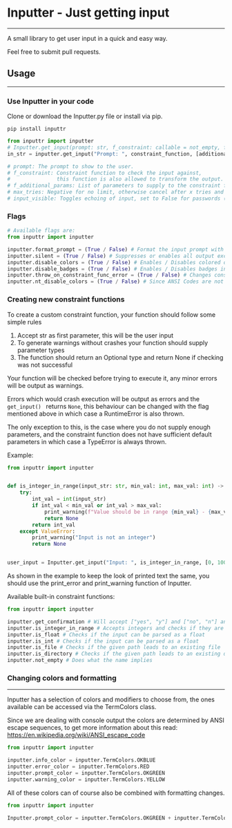 # Inputter - Just getting input
___
A small library to get user input in a quick and easy way.

Feel free to submit pull requests.

## Usage
___
### Use Inputter in your code
Clone or download the Inputter.py file or install via pip.
```
pip install inputtr
```

```python
from inputtr import inputter
# Inputter.get_input(prompt: str, f_constraint: callable = not_empty, f_additional_params: list = None, max_tries: int = -1) -> Optional:
in_str = inputter.get_input("Prompt: ", constraint_function, [additional, parameters], max_tries=5, input_visible=(True / False))

# prompt: The prompt to show to the user.
# f_constraint: Constraint function to check the input against,
#               this function is also allowed to transform the output.
# f_additional_params: List of parameters to supply to the constraint function.
# max_tries: Negative for no limit, otherwise cancel after x tries and print error.
# input_visible: Toggles echoing of input, set to False for passwords (Default: True).
```
### Flags

```python
# Available flags are:
from inputtr import inputter

inputter.format_prompt = (True / False) # Format the input prompt with badge and color (Default: True)
inputter.silent = (True / False) # Suppresses or enables all output except prompting (Default: False)
inputter.disable_colors = (True / False) # Enables / Disables colored output but keeps badges  (Default: False)
inputter.disable_badges = (True / False) # Enables / Disables badges in output  (Default: False)
inputter.throw_on_constraint_func_error = (True / False) # Changes constraint function error behaviour  (Default: False)
inputter.nt_disable_colors = (True / False) # Since ANSI Codes are not supported in windows consoles you can toggle colors for windows specifically (Default: True)
```
### Creating new constraint functions
To create a custom constraint function, your function should follow some simple rules
1. Accept str as first parameter, this will be the user input
2. To generate warnings without crashes your function should supply parameter types
3. The function should return an Optional type and return None if checking was not successful

Your function will be checked before trying to execute it, any minor errors will be output as warnings.

Errors which would crash execution will be output as errors and the ```get_input() ``` returns ```None```, this behaviour
can be changed with the flag mentioned above in which case a RuntimeError is also thrown.

The only exception to this, is the case where you do not supply enough parameters, and the constraint function
does not have sufficient default parameters in which case a TypeError is always thrown.

Example:

```python
from inputtr import inputter


def is_integer_in_range(input_str: str, min_val: int, max_val: int) -> Optional[int]:
    try:
        int_val = int(input_str)
        if int_val < min_val or int_val > max_val:
            print_warning(f"Value should be in range {min_val} - {max_val}")
            return None
        return int_val
    except ValueError:
        print_warning("Input is not an integer")
        return None


user_input = Inputter.get_input("Input: ", is_integer_in_range, [0, 100])
```
As shown in the example to keep the look of printed text the same,
you should use the print_error and print_warning function of Inputter.

Available built-in constraint functions:

```python
from inputtr import inputter

inputter.get_confirmation # Will accept ["yes", "y"] and ["no", "n"] and return a bool. This function is case insensitive. 
inputter.is_integer_in_range # Accepts integers and checks if they are in the range provided by the additional arguments.
inputter.is_float # Checks if the input can be parsed as a float
inputter.is_int # Checks if the input can be parsed as a float
inputter.is_file # Checks if the given path leads to an existing file
inputter.is_directory # Checks if the given path leads to an existing directory
inputter.not_empty # Does what the name implies
```

### Changing colors and formatting
___
Inputter has a selection of colors and modifiers to choose from,
the ones available can be accessed via the TermColors class.

Since we are dealing with console output the colors are determined by ANSI escape sequences,
to get more information about this read: https://en.wikipedia.org/wiki/ANSI_escape_code

```python
from inputtr import inputter

inputter.info_color = inputter.TermColors.OKBLUE
inputter.error_color = inputter.TermColors.RED
inputter.prompt_color = inputter.TermColors.OKGREEN
inputter.warning_color = inputter.TermColors.YELLOW
```

All of these colors can of course also be combined with formatting changes.

```python
from inputtr import inputter

Inputter.prompt_color = inputter.TermColors.OKGREEN + inputter.TermColors.BOLD
```
